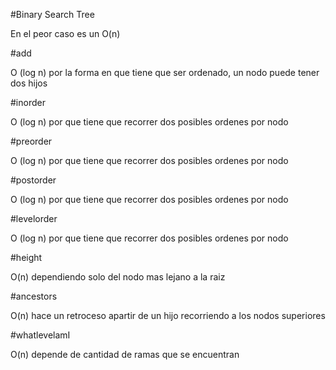 #Binary Search Tree

En el peor caso es un O(n)

#add

O (log n) por la forma en que tiene que ser ordenado, un nodo puede tener dos hijos

#inorder

O (log n) por que tiene que recorrer dos posibles ordenes por nodo

#preorder

O (log n) por que tiene que recorrer dos posibles ordenes por nodo

#postorder

O (log n) por que tiene que recorrer dos posibles ordenes por nodo

#levelorder

O (log n) por que tiene que recorrer dos posibles ordenes por nodo

#height

O(n) dependiendo solo del nodo mas lejano a la raiz

#ancestors 

O(n) hace un retroceso apartir de un hijo recorriendo a los nodos superiores

#whatlevelamI

O(n) depende de cantidad de ramas que se encuentran 
